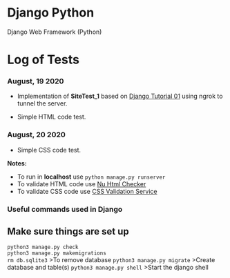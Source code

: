 # Django Python
Django Web Framework (Python)

# Log of Tests

### August, 19 2020

- Implementation of **SiteTest_1** based on [Django Tutorial 01](https://docs.djangoproject.com/en/3.0/intro/tutorial01/) using ngrok to tunnel the server.

- Simple HTML code test.

### August, 20 2020

- Simple CSS code test.

**Notes:**
- To run in **localhost** use `python manage.py runserver`
- To validate HTML code use
  [Nu Html Checker](https://validator.w3.org/nu)
- To validate CSS code use
  [CSS Validation Service](https://jigsaw.w3.org/css-validator/)

### Useful commands used in Django

## Make sure things are set up
`python3 manage.py check`          
`python3 manage.py makemigrations`  
`rm db.sqlite3`  >To remove database
`python3 manage.py migrate` >Create database and table(s)
`python3 manage.py shell` >Start the django shell

